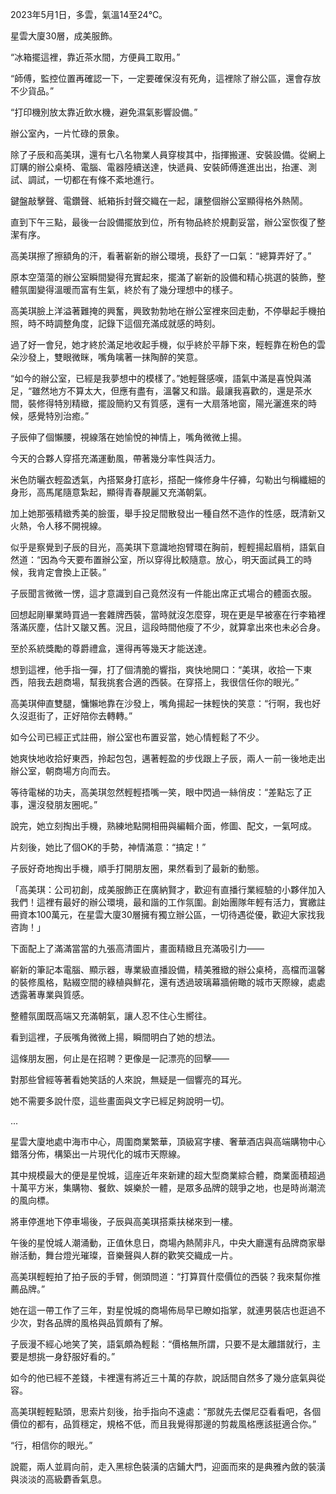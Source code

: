 2023年5月1日，多雲，氣溫14至24℃。  

星雲大廈30層，成美服飾。  

“冰箱擺這裡，靠近茶水間，方便員工取用。”  

“師傅，監控位置再確認一下，一定要確保沒有死角，這裡除了辦公區，還會存放不少貨品。”  

“打印機別放太靠近飲水機，避免濕氣影響設備。”  

辦公室內，一片忙碌的景象。  

除了子辰和高美琪，還有七八名物業人員穿梭其中，指揮搬運、安裝設備。從網上訂購的辦公桌椅、電腦、電器陸續送達，快遞員、安裝師傅進進出出，抬運、測試、調試，一切都在有條不紊地進行。  

鍵盤敲擊聲、電鑽聲、紙箱拆封聲交織在一起，讓整個辦公室顯得格外熱鬧。  

直到下午三點，最後一台設備擺放到位，所有物品終於規劃妥當，辦公室恢復了整潔有序。  

高美琪擦了擦額角的汗，看著嶄新的辦公環境，長舒了一口氣：“總算弄好了。”

原本空蕩蕩的辦公室瞬間變得充實起來，擺滿了嶄新的設備和精心挑選的裝飾，整體氛圍變得溫暖而富有生氣，終於有了幾分理想中的樣子。  

高美琪臉上洋溢著難掩的興奮，興致勃勃地在辦公室裡來回走動，不停舉起手機拍照，時不時調整角度，記錄下這個充滿成就感的時刻。  

過了好一會兒，她才終於滿足地收起手機，似乎終於平靜下來，輕輕靠在粉色的雲朵沙發上，雙眼微眯，嘴角噙著一抹陶醉的笑意。  

“如今的辦公室，已經是我夢想中的模樣了。”她輕聲感嘆，語氣中滿是喜悅與滿足，“雖然地方不算太大，但應有盡有，溫馨又和諧。最讓我喜歡的，還是茶水間，裝修得特別精緻，擺設簡約又有質感，還有一大扇落地窗，陽光灑進來的時候，感覺特別治癒。”  

子辰伸了個懶腰，視線落在她愉悅的神情上，嘴角微微上揚。

今天的合夥人穿搭充滿運動風，帶著幾分率性與活力。  

米色防曬衣輕盈透氣，內搭緊身打底衫，搭配一條修身牛仔褲，勾勒出勻稱纖細的身形，高馬尾隨意紮起，顯得青春靚麗又充滿朝氣。  

加上她那張精緻秀美的臉蛋，舉手投足間散發出一種自然不造作的性感，既清新又火熱，令人移不開視線。  

似乎是察覺到子辰的目光，高美琪下意識地抱臂環在胸前，輕輕揚起眉梢，語氣自然道：“因為今天要布置辦公室，所以穿得比較隨意。放心，明天面試員工的時候，我肯定會換上正裝。”  

子辰聞言微微一愣，這才意識到自己竟然沒有一件能出席正式場合的體面衣服。  

回想起剛畢業時買過一套雜牌西裝，當時就沒怎麼穿，現在更是早被塞在行李箱裡落滿灰塵，估計又皺又舊。況且，這段時間他瘦了不少，就算拿出來也未必合身。  

至於系統獎勵的尊爵禮盒，還得再等幾天才能送達。  

想到這裡，他手指一彈，打了個清脆的響指，爽快地開口：“美琪，收拾一下東西，陪我去趟商場，幫我挑套合適的西裝。在穿搭上，我很信任你的眼光。”  

高美琪伸直雙腿，慵懶地靠在沙發上，嘴角揚起一抹輕快的笑意：“行啊，我也好久沒逛街了，正好陪你去轉轉。”  

如今公司已經正式註冊，辦公室也布置妥當，她心情輕鬆了不少。  

她爽快地收拾好東西，拎起包包，邁著輕盈的步伐跟上子辰，兩人一前一後地走出辦公室，朝商場方向而去。

等待電梯的功夫，高美琪忽然輕輕捂嘴一笑，眼中閃過一絲俏皮：“差點忘了正事，還沒發朋友圈呢。”  

說完，她立刻掏出手機，熟練地點開相冊與編輯介面，修圖、配文，一氣呵成。  

片刻後，她比了個OK的手勢，神情滿意：“搞定！”  

子辰好奇地掏出手機，順手打開朋友圈，果然看到了最新的動態。  

「高美琪：公司初創，成美服飾正在廣納賢才，歡迎有直播行業經驗的小夥伴加入我們！這裡有最好的辦公環境，最和諧的工作氛圍。創始團隊年輕有活力，實繳註冊資本100萬元，在星雲大廈30層擁有獨立辦公區，一切待遇從優，歡迎大家找我咨詢！」 

下面配上了滿滿當當的九張高清圖片，畫面精緻且充滿吸引力——  

嶄新的筆記本電腦、顯示器，專業級直播設備，精美雅緻的辦公桌椅，高檔而溫馨的裝修風格，點綴空間的綠植與鮮花，還有透過玻璃幕牆俯瞰的城市天際線，處處透露著專業與質感。  

整體氛圍既高端又充滿朝氣，讓人忍不住心生嚮往。  

看到這裡，子辰嘴角微微上揚，瞬間明白了她的想法。  

這條朋友圈，何止是在招聘？更像是一記漂亮的回擊——  

對那些曾經等著看她笑話的人來說，無疑是一個響亮的耳光。  

她不需要多說什麼，這些畫面與文字已經足夠說明一切。

...

星雲大廈地處中海市中心，周圍商業繁華，頂級寫字樓、奢華酒店與高端購物中心錯落分佈，構築出一片現代化的城市天際線。  

其中規模最大的便是星悅城，這座近年來新建的超大型商業綜合體，商業面積超過十萬平方米，集購物、餐飲、娛樂於一體，是眾多品牌的競爭之地，也是時尚潮流的風向標。  

將車停進地下停車場後，子辰與高美琪搭乘扶梯來到一樓。  

午後的星悅城人潮涌動，正值休息日，商場內熱鬧非凡，中央大廳還有品牌商家舉辦活動，舞台燈光璀璨，音樂聲與人群的歡笑交織成一片。  

高美琪輕輕拍了拍子辰的手臂，側頭問道：“打算買什麼價位的西裝？我來幫你推薦品牌。”  

她在這一帶工作了三年，對星悅城的商場佈局早已瞭如指掌，就連男裝店也逛過不少次，對各品牌的風格與品質頗有了解。  

子辰漫不經心地笑了笑，語氣頗為輕鬆：“價格無所謂，只要不是太離譜就行，主要是想挑一身舒服好看的。”  

如今的他已經不差錢，卡裡還有將近三十萬的存款，說話間自然多了幾分底氣與從容。  

高美琪輕輕點頭，思索片刻後，抬手指向不遠處：“那就先去傑尼亞看看吧，各個價位的都有，品質穩定，規格不低，而且我覺得那邊的剪裁風格應該挺適合你。”  

“行，相信你的眼光。”  

說罷，兩人並肩向前，走入黑棕色裝潢的店鋪大門，迎面而來的是典雅內斂的裝潢與淡淡的高級麝香氣息。
